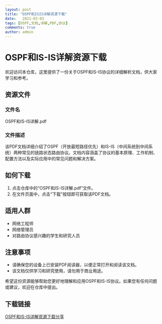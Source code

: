 ```yaml
---
layout: post
title: "OSPF和ISIS详解资源下载"
date:   2021-03-03
tags: [OSPF,文档,详解,PDF,协议]
comments: true
author: admin
---
```

# OSPF和IS-IS详解资源下载

欢迎访问本仓库，这里提供了一份关于OSPF和IS-IS协议的详细解析文档，供大家学习和参考。

## 资源文件

### 文件名
OSPF和IS-IS详解.pdf

### 文件描述
该PDF文档详细介绍了OSPF（开放最短路径优先）和IS-IS（中间系统到中间系统）两种常见的链路状态路由协议。文档内容涵盖了协议的基本原理、工作机制、配置方法以及实际应用中的常见问题和解决方案。

## 如何下载

1. 点击仓库中的“OSPF和IS-IS详解.pdf”文件。
2. 在文件页面中，点击“下载”按钮即可获取该PDF文档。

## 适用人群

- 网络工程师
- 网络管理员
- 对路由协议感兴趣的学生和研究人员

## 注意事项

- 请确保您的设备上已安装PDF阅读器，以便正常打开和阅读该文档。
- 该文档仅供学习和研究使用，请勿用于商业用途。

希望这份资源能够帮助您更好地理解和应用OSPF和IS-IS协议。如果您有任何问题或建议，欢迎在仓库中提出。

## 下载链接

[OSPF和IS-IS详解资源下载分享](https://pan.quark.cn/s/dbeed2e7951c)